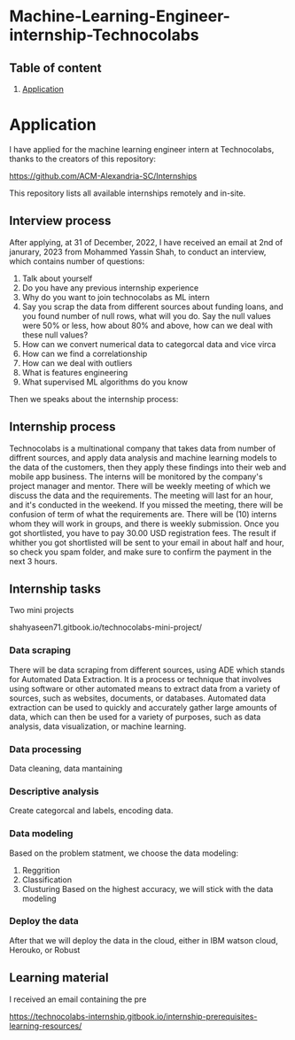 # Machine-Learning-Engineer-internship-Technocolabs





## Table of content

1. [Application](#Application)




# Application

I have applied for the machine learning engineer intern at Technocolabs, thanks to the creators of this repository: <br>

https://github.com/ACM-Alexandria-SC/Internships <br>

This repository lists all available internships remotely and in-site. 

## Interview process 

After applying, at 31 of December, 2022, I have received an email at 2nd of janurary, 2023 from Mohammed Yassin Shah, to conduct an interview, which contains number of questions:
1. Talk about yourself
2. Do you have any previous internship experience
3. Why do you want to join technocolabs as ML intern
4. Say you scrap the data from different sources about funding loans, and you found number of null rows, what will you do. Say the null values were 50% or less, how about 80% and above, how can we deal with these null values?
6. How can we convert numerical data to categorcal data and vice virca
7. How can we find a correlationship 
8. How can we deal with outliers
9. What is features engineering
10. What supervised ML algorithms do you know


Then we speaks about the internship process:

## Internship process 

Technocolabs is a multinational company that takes data from number of diffrent sources, and apply data analysis and machine learning models to 
the data of the customers, then they apply these findings into their web and mobile app business. The interns will be monitored by the company's project manager and mentor. There will be weekly meeting of which we discuss the data and the requirements. The meeting will last for an hour, and it's conducted in the weekend. If you missed the meeting, there will be confusion of term of what the requirements are. There will be (10) interns whom they will  work in groups, and there is weekly submission. Once you got shortlisted, you have to pay 30.00 USD registration fees. The result if whither you got shortlisted will be sent to your email in about half and hour, so check you spam folder, and make sure to confirm the payment in the next 3 hours.

## Internship tasks

Two mini projects <br>

shahyaseen71.gitbook.io/technocolabs-mini-project/

### Data scraping
There will be data scraping from different sources, using ADE which stands for Automated Data Extraction. It is a process or technique that involves using software or other automated means to extract data from a variety of sources, such as websites, documents, or databases. Automated data extraction can be used to quickly and accurately gather large amounts of data, which can then be used for a variety of purposes, such as data analysis, data visualization, or machine learning.


### Data processing 
Data cleaning, data mantaining

### Descriptive analysis 
Create categorcal and labels, encoding data.

### Data modeling
Based on the problem statment, we choose the data modeling:
1. Reggrition
2. Classification 
3. Clusturing
Based on the highest accuracy, we will stick with the data modeling 

### Deploy the data

After that we will deploy the data in the cloud, either in IBM watson cloud, Herouko, or Robust

## Learning material

I received an email containing the pre

https://technocolabs-internship.gitbook.io/internship-prerequisites-learning-resources/

